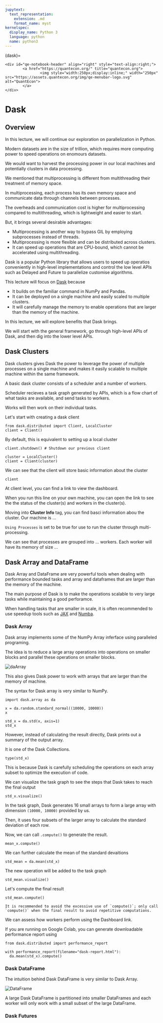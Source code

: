 ```yaml
---
jupytext:
  text_representation:
    extension: .md
    format_name: myst
kernelspec:
  display_name: Python 3
  language: python
  name: python3
---
```


(dask)=
```{raw} jupyter
<div id="qe-notebook-header" align="right" style="text-align:right;">
        <a href="https://quantecon.org/" title="quantecon.org">
                <img style="width:250px;display:inline;" width="250px" src="https://assets.quantecon.org/img/qe-menubar-logo.svg" alt="QuantEcon">
        </a>
</div>
```


# Dask

## Overview

In this lecture, we will continue our exploration on parallelization in Python.

Modern datasets are in the size of trillion, which requires more computing power to speed operations on enomours datasets.

We would want to harvest the processing power in our local machines and potentially clusters in data processing.

We mentioned that multiprocessing is different from multithreading their treatment of memory space. 

In multiprocessing, each process has its own memory space and communicate data through channels between processes.

The overheads and communication cost is higher for multiprocessing compared to multithreading, which is lightweight and easier to start.

But, it brings several desirable advantages:

- Multiprocessing is another way to bypass GIL by employing subprocesses instead of threads.
- Multiprocessing is more flexible and can be distributed across clusters.
- It can speed up operations that are CPU-bound, which cannot be accelerated using multithreading.

Dask is a popular Python library that allows users to speed up operatios conveniently in high-level implementations and control the low level APIs such as Delayed and Future to parallelize customise algorithms.

This lecture will focus on [Dask](https://docs.dask.org/en/stable/why.html#why-dask) because

- It builds on the familiar command in NumPy and Pandas.
- It can be deployed on a single machine and easily scaled to multiple clusters.
- It will carefully manage the memory to enable operations that are larger than the memory of the machine.

In this lecture, we will explore benefits that Dask brings. 

We will start with the general framework, go through high-level APIs of Dask, and then dig into the lower level APIs.

## Dask Clusters

Dask clusters gives Dask the power to leverage the power of multiple processes on a single machine and makes it easily scalable to multiple machine within the same framework.

A basic dask cluster consists of a scheduler and a number of workers.

Scheduler recieves a task graph generated by APIs, which is a flow chart of what tasks are available, and send tasks to workers. 

Works will then work on their individual tasks.

Let's start with creating a dask client

```{code-cell} ipython
from dask.distributed import Client, LocalCluster
client = Client()
```

By default, this is equivalent to setting up a local cluster 

```{code-cell} ipython
client.shutdown() # Shutdown our previous client

cluster = LocalCluster()
client = Client(cluster)
```

We can see that the client will store basic information about the cluster

```{code-cell} ipython
client
```

At client level, you can find a link to view the dashboard.

When you run this line on your own machine, you can open the link to see the the status of the cluster(s) and workers in the cluster(s).

Moving into **Cluster Info** tag, you can find basci information abou the cluster. Our machine is ... 

`Using Processes` is set to be true for use to run the cluster through multi-processing. 

We can see that processes are grouped into ... workers. Each worker will have its memory of size ...


## Dask Array and DataFrame

Dask Array and DataFrame are very powerful tools when dealing with performance bounded tasks and array and dataframes that are larger than the memory of the machine.

The main purpose of Dask is to make the operations scalable to very large tasks while maintaining a good perforamce.

When handling tasks that are smaller in scale, it is often recommended to use speedup tools such as [JAX](https://python-programming.quantecon.org/jax_intro.html#jax-as-a-numpy-replacement) and [Numba](https://python-programming.quantecon.org/numba.html).

### Dask Array
Dask array implements some of the NumPy Array inferface using paralleled programing. 

The idea is to reduce a large array operations into operations on smaller blocks and parallel these operations
on smaller blocks.

![daArray](lectures/_static/lecture_specific/dask/da.png)

This also gives Dask power to work with arrays that are larger than the memory of machine.

The syntax for Dask array is very similar to NumPy.


```{code-cell} ipython
import dask.array as da

x = da.random.standard_normal((10000, 10000))
x
```

```{code-cell} ipython
std_x = da.std(x, axis=1)
std_x
```

However, instead of calculating the result directly, Dask prints out a summary of the output array.

It is one of the Dask Collections.

```{code-cell} ipython
type(std_x)
```

This is because Dask is carefully scheduling the operations on each array subset to optimize the execution of code.

We can visualize the task graph to see the steps that Dask takes to reach the final output

```{code-cell} ipython
std_x.visualize()
```

In the task graph, Dask generates 16 small arrays to form a large array with dimension `(10000, 10000)` provided by us.

Then, it uses four subsets of the larger array to calculate the standard deviation of each row.

Now, we can call `.compute()` to generate the result.

```{code-cell} ipython
mean_x.compute()
```

We can further calculate the mean of the standard devaitions
```{code-cell} ipython
std_mean = da.mean(std_x)
```

The new operation will be added to the task graph

```{code-cell} ipython
std_mean.visualize()
```

Let's compute the final result

```{code-cell} ipython
std_mean.compute()
```

```{note}
It is recommended to avoid the excessive use of `compute()`; only call `compute()` when the final result to avoid repetitive computations.
```

We can assess how workers perform using the Dashboard link.

If you are running on Google Colab, you can generate downloadable performance report using

```{code-cell} ipython
from dask.distributed import performance_report

with performance_report(filename="dask-report.html"):
  da.mean(std_x).compute()
```

### Dask DataFrame

The intuition behind Dask DataFrame is very similar to Dask Array. 

![DataFrame](lectures/_static/lecture_specific/dask/dd.png)

A large Dask DataFrame is partitioned into smaller DataFrames and each worker will only work with a small subset of the large DataFrame.




### Dask Futures

